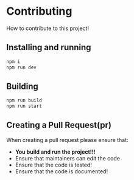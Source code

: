 # Contributing
How to contribute to this project!


## Installing and running
```bash
npm i 
npm run dev
```

## Building
```bash
npm run build
npm run start
```
## Creating a Pull Request(pr)
When creating a pull request please ensure that: 
- **You build and run the project!!!**
- Ensure that maintainers can edit the code
- Ensure that the code is tested!
- Ensure that the code is documented!